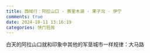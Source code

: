 ```yaml
---
title: 西域行：阿拉山口 - 赛里木湖 - 果子沟 - 伊宁
comments: true
date: 2024-10-11 13:16:19
categories: 快门狂按
---
```

白天的阿拉山口就和印象中其他的军垦城市一样规律：大马路
